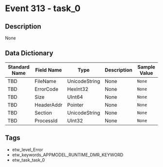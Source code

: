 # Event 313 - task_0

## Description
None

## Data Dictionary
|Standard Name|Field Name|Type|Description|Sample Value|
|---|---|---|---|---|
|TBD|FileName|UnicodeString|None|`None`|
|TBD|ErrorCode|HexInt32|None|`None`|
|TBD|Size|UInt64|None|`None`|
|TBD|HeaderAddr|Pointer|None|`None`|
|TBD|Section|UnicodeString|None|`None`|
|TBD|ProcessId|UInt32|None|`None`|

## Tags
* etw_level_Error
* etw_keywords_APPMODEL_RUNTIME_DMR_KEYWORD
* etw_task_task_0